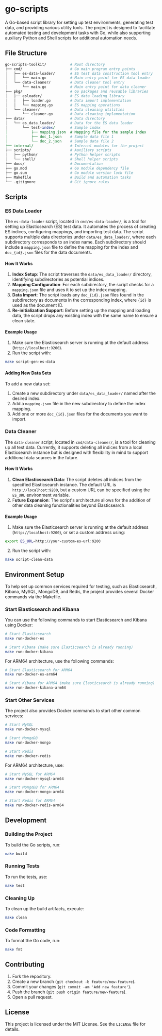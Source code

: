 # go-scripts
A Go-based script library for setting up test environments, generating test data, and providing various utility tools. The project is designed to facilitate automated testing and development tasks with Go, while also supporting auxiliary Python and Shell scripts for additional automation needs.

## File Structure
```perl
go-scripts-toolkit/           # Root directory
├── cmd/                      # Go main program entry points
│   ├── es-data-loader/       # ES test data construction tool entry
│   │   └── main.go           # Main entry point for ES data loader
│   └── data-cleaner/         # Data cleaner tool entry
│       └── main.go           # Main entry point for data cleaner
├── pkg/                      # Go packages and reusable libraries
│   ├── esloader/             # ES data loading library
│   │   ├── loader.go         # Data import implementation
│   │   └── mapping.go        # ES mapping operations
│   └── cleaner/              # Data cleaning utilities
│       └── cleaner.go        # Data cleaning implementation
├── data/                     # Data directory
│   └── es_data_loader/       # Data for the ES data loader
│       └── test-index/       # Sample index
│           ├── mapping.json  # Mapping file for the sample index
│           ├── doc_1.json    # Sample data file 1
│           └── doc_2.json    # Sample data file 2
├── internal/                 # Internal modules for the project
├── scripts/                  # Auxiliary scripts
│   ├── python/               # Python helper scripts
│   └── shell/                # Shell helper scripts
├── docs/                     # Documentation
├── go.mod                    # Go module dependency file
├── go.sum                    # Go module version lock file
├── Makefile                  # Build and automation tasks
└── .gitignore                # Git ignore rules
```

## Scripts
### ES Data Loader
The `es-data-loader` script, located in `cmd/es-data-loader/`, is a tool for setting up Elasticsearch (ES) test data. It automates the process of creating ES indices, configuring mappings, and importing test data. The script supports multiple data directories under `data/es_data_loader/`, where each subdirectory corresponds to an index name. Each subdirectory should include a `mapping.json` file to define the mapping for the index and `doc_{id}.json` files for the data documents.

#### How It Works
1. **Index Setup**: The script traverses the `data/es_data_loader/` directory, identifying subdirectories as potential indices.
2. **Mapping Configuration**: For each subdirectory, the script checks for a `mapping.json` file and uses it to set up the index mapping.
3. **Data Import**: The script loads any `doc_{id}.json` files found in the subdirectory as documents in the corresponding index, where `{id}` is used as the document ID.
4. **Re-initialization Support**: Before setting up the mapping and loading data, the script drops any existing index with the same name to ensure a clean state.

#### Example Usage
1. Make sure the Elasticsearch server is running at the default address (`http://localhost:9200`).
2. Run the script with:
``` bash
make script-gen-es-data
```

#### Adding New Data Sets
To add a new data set:
1. Create a new subdirectory under `data/es_data_loader/` named after the desired index.
2. Add a `mapping.json` file in the new subdirectory to define the index mapping.
3. Add one or more `doc_{id}.json` files for the documents you want to import.

### Data Cleaner
The `data-cleaner` script, located in `cmd/data-cleaner/`, is a tool for cleaning up all test data. Currently, it supports deleting all indices from a local Elasticsearch instance but is designed with flexibility in mind to support additional data sources in the future.

#### How It Works
1. **Clean Elasticsearch Data**: The script deletes all indices from the specified Elasticsearch instance. The default URL is `http://localhost:9200`, but a custom URL can be specified using the `ES_URL` environment variable.
2. F**uture Expansion**: The script's architecture allows for the addition of other data cleaning functionalities beyond Elasticsearch.

#### Example Usage
1. Make sure the Elasticsearch server is running at the default address (`http://localhost:9200`), or set a custom address using:
```bash
export ES_URL=http://your-custom-es-url:9200
```

2. Run the script with:
```bash
make script-clean-data
```

## Environment Setup
To help set up common services required for testing, such as Elasticsearch, Kibana, MySQL, MongoDB, and Redis, the project provides several Docker commands via the Makefile.

### Start Elasticsearch and Kibana
You can use the following commands to start Elasticsearch and Kibana using Docker:
```bash
# Start Elasticsearch
make run-docker-es

# Start Kibana (make sure Elasticsearch is already running)
make run-docker-kibana
```

For ARM64 architecture, use the following commands:
```bash
# Start Elasticsearch for ARM64
make run-docker-es-arm64

# Start Kibana for ARM64 (make sure Elasticsearch is already running)
make run-docker-kibana-arm64
```

### Start Other Services
The project also provides Docker commands to start other common services:
```bash
# Start MySQL
make run-docker-mysql

# Start MongoDB
make run-docker-mongo

# Start Redis
make run-docker-redis
```

For ARM64 architecture, use:
```bash
# Start MySQL for ARM64
make run-docker-mysql-arm64

# Start MongoDB for ARM64
make run-docker-mongo-arm64

# Start Redis for ARM64
make run-docker-redis-arm64
```

## Development
### Building the Project
To build the Go scripts, run:
```bash
make build
```

### Running Tests
To run the tests, use:
```bash
make test
```

### Cleaning Up
To clean up the build artifacts, execute:
```bash
make clean
```

### Code Formatting
To format the Go code, run:
```bash
make fmt
```

## Contributing
1. Fork the repository.
2. Create a new branch (`git checkout -b feature/new-feature`).
3. Commit your changes (`git commit -am 'Add new feature'`).
4. Push the branch (`git push origin feature/new-feature`).
5. Open a pull request.

## License
This project is licensed under the MIT License. See the `LICENSE` file for details.

